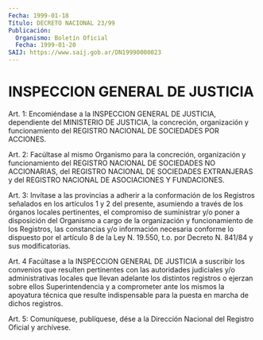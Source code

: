 ```yaml
---
Fecha: 1999-01-18
Título: DECRETO NACIONAL 23/99
Publicación:
  Organismo: Boletín Oficial
  Fecha: 1999-01-20
SAIJ: https://www.saij.gob.ar/DN19990000023
---
```

# INSPECCION GENERAL DE JUSTICIA

<a id="1"></a>
Art.  1: Encomiéndase a la INSPECCION  GENERAL  DE  JUSTICIA, dependiente del MINISTERIO DE JUSTICIA, la concreción, organización y funcionamiento  del  REGISTRO NACIONAL DE SOCIEDADES POR ACCIONES.

<a id="2"></a>
Art.  2:  Facúltase  al  mismo   Organismo  para  la  concreción, organización y funcionamiento del REGISTRO  NACIONAL  DE SOCIEDADES NO  ACCIONARIAS, del REGISTRO NACIONAL DE SOCIEDADES EXTRANJERAS  y del REGISTRO NACIONAL DE ASOCIACIONES Y FUNDACIONES.

<a id="3"></a>
Art.  3: Invítase a las provincias a adherir a la conformación de los Registros  señalados  en  los  artículos  1  y  2 del presente, asumiendo  a  través  de  los  órganos  locales  pertinentes,    el compromiso  de  suministrar y/o poner a disposición del Organismo a cargo de la organización  y  funcionamiento  de  los Registros, las constancias y/o información necesaria conforme lo  dispuesto por el artículo  8  de  la Ley N. 19.550, t.o. por Decreto N. 841/84  y sus modificatorias.

<a id="4"></a>
Art. 4  Facúltase  a la INSPECCION GENERAL DE JUSTICIA a suscribir los  convenios  que  resulten    pertinentes  con  las  autoridades judiciales  y/o administrativas locales  que  llevan  adelante  los distintos registros  o  ejerzan  sobre  ellos  Superintendencia y a comprometer  ante  los  mismos  la  apoyatura técnica  que  resulte indispensable  para  la  puesta  en  marcha   de  dichos  registros.

<a id="5"></a>
Art. 5: Comuníquese, publíquese, dése a la Dirección  Nacional del Registro Oficial y archívese.